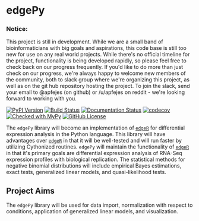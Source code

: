 # edgePy

### Notice:

This project is still in development.  While we are a small band of bioinformaticians with big goals and aspirations, this code base is still too new for use on any real world projects. 
While there's no official timeline for the project, functionality is being developed rapidly, so please feel free to check back on our progress frequently.  If you'd like to do more 
than just check on our progress, we're always happy to welcome new members of the community, both to slack group where we're organizing this project, as well as on the git hub repository 
hosting the project.  To join the slack, send your email to @apfejes (on github) or /u/apfejes on reddit - we're looking forward to working with you.  

[//]: # (TODO: Remove sample-sheet dummy library until we release on PyPi)
[![PyPI Version](https://badge.fury.io/py/edgePy.svg)](https://pypi.org/project/edgePy)
[![Build Status](https://travis-ci.org/r-bioinformatics/edgePy.svg?branch=master)](https://travis-ci.org/r-bioinformatics/edgePy)
[![Documentation Status](https://readthedocs.org/projects/edgepy/badge/?version=latest)](http://edgepy.readthedocs.io/en/latest/?badge=latest)
[![codecov](https://codecov.io/gh/r-bioinformatics/edgePy/branch/master/graph/badge.svg)](https://codecov.io/gh/r-bioinformatics/edgePy)
[![Checked with MyPy](http://www.mypy-lang.org/static/mypy_badge.svg)](http://mypy-lang.org/)
[![GitHub License](https://img.shields.io/pypi/l/sample-sheet.svg)](https://github.com/r-bioinformatics/edgePy/blob/master/LICENSE)

The `edgePy` library will become an implementation of [`edgeR`](https://bioconductor.org/packages/release/bioc/html/edgeR.html) for differential expression analysis in the Python language.
This library will have advantages over [`edgeR`](https://bioconductor.org/packages/release/bioc/html/edgeR.html) in that it will be well-tested and will run faster by utilizing Cythonized routines.
`edgePy` will maintain the functionality of [`edgeR`](https://bioconductor.org/packages/release/bioc/html/edgeR.html) in that it's primary goals are differential expression analysis of RNA-Seq expression profiles with biological replication.
The statistical methods for negative binomial distributions will include empirical Bayes estimations, exact tests, generalized linear models, and quasi-likelihood tests.

## Project Aims

The `edgePy` library will be used for data import, normalization with respect to conditions, application of generalized linear models, and visualization.
